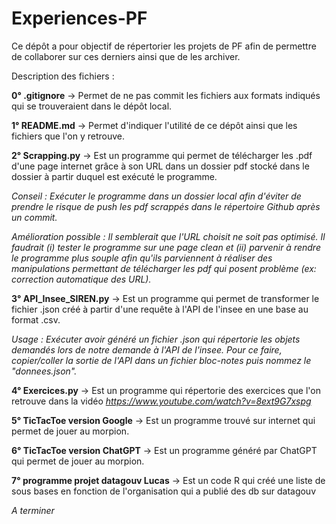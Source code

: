 # Experiences-PF

Ce dépôt a pour objectif de répertorier les projets de PF afin de permettre de collaborer sur ces derniers ainsi que de les archiver.

Description des fichiers :

**0° .gitignore** -> Permet de ne pas commit les fichiers aux formats indiqués qui se trouveraient dans le dépôt local. 

**1° README.md** -> Permet d'indiquer l'utilité de ce dépôt ainsi que les fichiers que l'on y retrouve.

**2° Scrapping.py** -> Est un programme qui permet de télécharger les .pdf d'une page internet grâce à son URL dans un dossier pdf stocké dans le dossier à partir duquel est exécuté le programme. 

*Conseil : Exécuter le programme dans un dossier local afin d'éviter de prendre le risque de push les pdf scrappés dans le répertoire Github après un commit.*

*Amélioration possible : Il semblerait que l'URL choisit ne soit pas optimisé. Il faudrait (i) tester le programme sur une page clean et (ii) parvenir à rendre le programme plus souple afin qu'ils parviennent à réaliser des manipulations permettant de télécharger les pdf qui posent problème (ex: correction automatique des URL).*

**3° API_Insee_SIREN.py** -> Est un programme qui permet de transformer le fichier .json créé à partir d'une requête à l'API de l'insee en une base au format .csv.

*Usage : Exécuter avoir généré un fichier .json qui répertorie les objets demandés lors de notre demande à l'API de l'insee. Pour ce faire, copier/coller la sortie de l'API dans un fichier bloc-notes puis nommez le "donnees.json".* 

**4° Exercices.py** -> Est un programme qui répertorie des exercices que l'on retrouve dans la vidéo *https://www.youtube.com/watch?v=8ext9G7xspg* 

**5° TicTacToe version Google** -> Est un programme trouvé sur internet qui permet de jouer au morpion.

**6° TicTacToe version ChatGPT** -> Est un programme généré par ChatGPT qui permet de jouer au morpion. 

**7° programme projet datagouv Lucas** -> Est un code R qui créé une liste de sous bases en fonction de l'organisation qui a publié des db sur datagouv

*A terminer*


